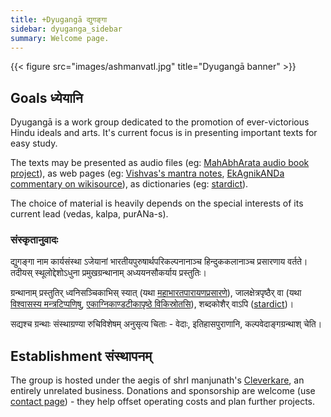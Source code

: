 ```yaml
---
title: +Dyugangā द्युगङ्गा
sidebar: dyuganga_sidebar
summary: Welcome page.
---
```


{{< figure src="images/ashmanvatI.jpg" title="Dyugangā banner" >}}


## Goals ध्येयानि
Dyugangā is a work group dedicated to the promotion of ever-victorious Hindu ideals and arts. It's current focus is in presenting important texts for easy study.

The texts may be presented as audio files (eg: [MahAbhArata audio book project](../../projects/audio/mbh-audio/)), as web pages (eg: [Vishvas's mantra notes](https://vvasuki.github.io/saMskAra/mantra/agni/paravastu-saama/mahAvaishvAnara-vratam/), [EkAgnikANDa commentary on wikisource](https://sa.wikisource.org/s/1vnh)), as dictionaries (eg: [stardict](https://sanskrit-coders.github.io/dictionaries/offline/)). 

The choice of material is heavily depends on the special interests of its current lead (vedas, kalpa, purANa-s).

### संस्कृतानुवादः
द्युगङ्गा नाम कार्यसंस्था ऽजेयानां भारतीयपुरुषार्थपरिकल्पनानाञ्च हिन्दुककलानाञ्च प्रसारणाय वर्तते। तदीयस् स्थूलोद्देशोऽधुना प्रमुखग्रन्थानाम् अध्ययनसौकर्याय प्रस्तुतिः।

ग्रन्थानाम् प्रस्तुतिर् ध्वनिसञ्चिकाभिस् स्यात् (यथा [महाभारतपारायणप्रसारणे](../../projects/audio/mbh-audio/)), जालक्षेत्रपृष्ठैर् वा (यथा [विश्वासस्य मन्त्रटिप्पणिषु](https://vvasuki.github.io/saMskAra/mantra/agni/paravastu-saama/mahAvaishvAnara-vratam/), [एकाग्निकाण्डटीकापृष्ठे विकिस्रोतसि](https://sa.wikisource.org/s/1vnh)), शब्दकोशैर् वाऽपि ([stardict](https://sanskrit-coders.github.io/dictionaries/offline/))।

सद्यश्च ग्रन्थाः संस्थाग्रण्या रुचिविशेषम् अनुसृत्य चिताः - वेदाः, इतिहासपुराणानि, कल्पवेदाङ्गग्रन्थाश् चेति।

## Establishment संस्थापनम्
The group is hosted under the aegis of shrI manjunath's [Cleverkare](http://cleverkare.com), an entirely unrelated business. Donations and sponsorship are welcome (use [contact page](contact/)) - they help offset operating costs and plan further projects.

